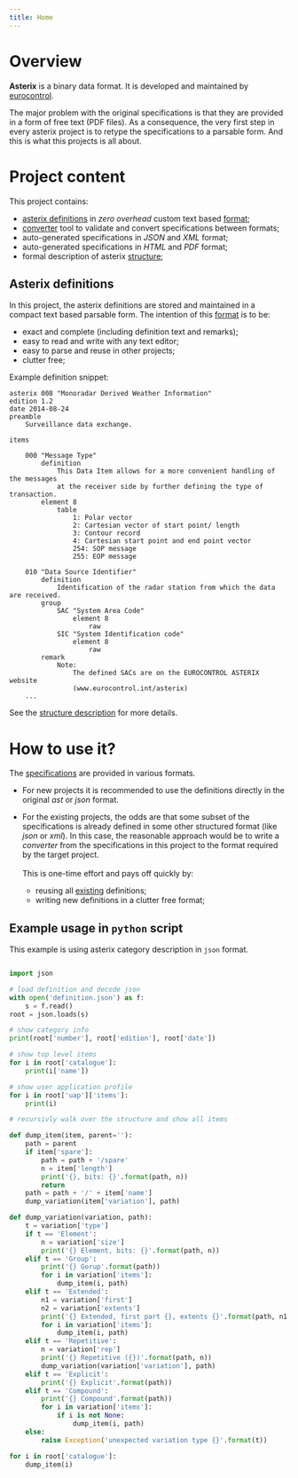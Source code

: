 ```yaml
---
title: Home
---
```


# Overview

**Asterix** is a binary data format. It is developed
and maintained by [eurocontrol](https://www.eurocontrol.int/asterix).

The major problem with the original specifications is that
they are provided in a form of free text (PDF files). As a consequence,
the very first step in every asterix project is to retype the
specifications to a parsable form. And this is what this projects
is all about.

# Project content

This project contains:

* [asterix definitions](/specs.html) in *zero overhead* custom text based [format](/syntax.html);
* [converter](/converter.html) tool to validate and convert specifications between formats;
* auto-generated specifications in *JSON* and *XML* format;
* auto-generated specifications in *HTML* and *PDF* format;
* formal description of asterix [structure](/struct.html);

## Asterix definitions

In this project, the asterix definitions are stored and maintained in a
compact text based parsable form. The intention of this [format](/syntax.html)
is to be:

* exact and complete (including definition text and remarks);
* easy to read and write with any text editor;
* easy to parse and reuse in other projects;
* clutter free;

Example definition snippet:
```
asterix 008 "Monoradar Derived Weather Information"
edition 1.2
date 2014-08-24
preamble
    Surveillance data exchange.

items

    000 "Message Type"
        definition
            This Data Item allows for a more convenient handling of the messages
            at the receiver side by further defining the type of transaction.
        element 8
            table
                1: Polar vector
                2: Cartesian vector of start point/ length
                3: Contour record
                4: Cartesian start point and end point vector
                254: SOP message
                255: EOP message

    010 "Data Source Identifier"
        definition
            Identification of the radar station from which the data are received.
        group
            SAC "System Area Code"
                element 8
                    raw
            SIC "System Identification code"
                element 8
                    raw
        remark
            Note:
                The defined SACs are on the EUROCONTROL ASTERIX website
                (www.eurocontrol.int/asterix)
    ...
```
See the [structure description](/struct.html) for more details.

# How to use it?

The [specifications](/specs.html) are provided in various formats.

* For new projects it is recommended to use the definitions directly
in the original *ast* or *json* format.

* For the existing projects, the odds are that some subset of the
specifications is already defined in some other structured format
(like *json* or *xml*). In this case, the reasonable approach would
be to write a *converter* from the specifications in this
project to the format required by the target project.\
\
This is one-time effort and pays off quickly by:
    * reusing all [existing](/specs.html) definitions;
    * writing new definitions in a clutter free format;

## Example usage in `python` script

This example is using asterix category description in `json` format.

```python

import json

# load definition and decode json
with open('definition.json') as f:
    s = f.read()
root = json.loads(s)

# show category info
print(root['number'], root['edition'], root['date'])

# show top level items
for i in root['catalogue']:
    print(i['name'])

# show user application profile
for i in root['uap']['items']:
    print(i)

# recursivly walk over the structure and show all items

def dump_item(item, parent=''):
    path = parent
    if item['spare']:
        path = path + '/spare'
        n = item['length']
        print('{}, bits: {}'.format(path, n))
        return
    path = path + '/' + item['name']
    dump_variation(item['variation'], path)

def dump_variation(variation, path):
    t = variation['type']
    if t == 'Element':
        n = variation['size']
        print('{} Element, bits: {}'.format(path, n))
    elif t == 'Group':
        print('{} Gorup'.format(path))
        for i in variation['items']:
            dump_item(i, path)
    elif t == 'Extended':
        n1 = variation['first']
        n2 = variation['extents']
        print('{} Extended, first part {}, extents {}'.format(path, n1, n2))
        for i in variation['items']:
            dump_item(i, path)
    elif t == 'Repetitive':
        n = variation['rep']
        print('{} Repetitive ({})'.format(path, n))
        dump_variation(variation['variation'], path)
    elif t == 'Explicit':
        print('{} Explicit'.format(path))
    elif t == 'Compound':
        print('{} Compound'.format(path))
        for i in variation['items']:
            if i is not None:
                dump_item(i, path)
    else:
        raise Exception('unexpected variation type {}'.format(t))

for i in root['catalogue']:
    dump_item(i)
```

